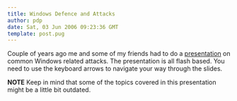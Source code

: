 ```yaml
---
title: Windows Defence and Attacks
author: pdp
date: Sat, 03 Jun 2006 09:23:36 GMT
template: post.pug
---
```


Couple of years ago me and some of my friends had to do a [presentation](/files/2006/06/windows-defence-and-attacks.swf) on common Windows related attacks. The presentation is all flash based. You need to use the keyboard arrows to navigate your way through the slides.

**NOTE** Keep in mind that some of the topics covered in this presentation might be a little bit outdated.
